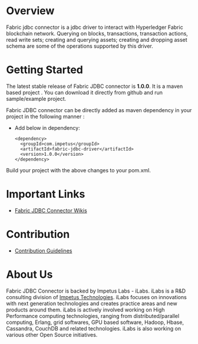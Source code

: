 

Overview
=========

Fabric jdbc connector is a jdbc driver to interact with Hyperledger Fabric blockchain network. Querying on blocks, transactions, transaction actions, read write sets; creating and querying assets; creating and dropping asset schema are some of the operations supported by this driver.


Getting Started
===============

The latest stable release of Fabric JDBC connector is <b>1.0.0</b>.
It is a maven based project . You can download it directly from github and run sample/example project.

Fabric JDBC connector can be directly added as maven dependency in your project in the following manner :
 
  
* Add below in dependency:
  
  ```
  <dependency>
    <groupId>com.impetus</groupId>
    <artifactId>fabric-jdbc-driver</artifactId>
    <version>1.0.0</version>
  </dependency>
  ```

Build your project with the above changes to your pom.xml.


Important Links
===============
* [Fabric JDBC Connector Wikis](http://git-impetus/RND-LABS/fabric-jdbc-connector/wikis/home)

   

Contribution
============
* [Contribution Guidelines](http://git-impetus/RND-LABS/fabric-jdbc-connector/wikis/how-to-contribute)

About Us
========
Fabric JDBC Connector is backed by Impetus Labs - iLabs. iLabs is a R&D consulting division of [Impetus Technologies](http://www.impetus.com). iLabs focuses on innovations with next generation technologies and creates practice areas and new products around them. iLabs is actively involved working on High Performance computing technologies, ranging from distributed/parallel computing, Erlang, grid softwares, GPU based software, Hadoop, Hbase, Cassandra, CouchDB and related technologies. iLabs is also working on various other Open Source initiatives.

